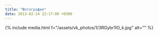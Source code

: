 ```yaml
---
title: "Фотография"
date: 2013-02-24 22:17:00 +0300
---
```



{% include media.html f="/assets/vk_photos/1/3RGybr1IO_k.jpg" alt="" %}
